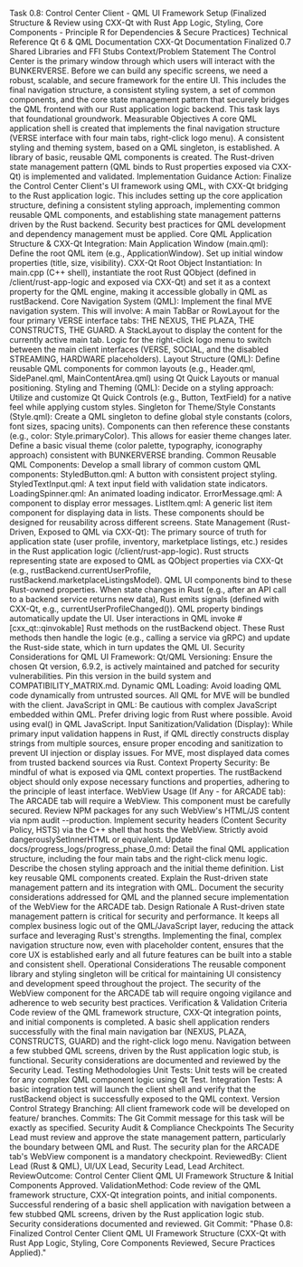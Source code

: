 Task 0.8: Control Center Client - QML UI Framework Setup
(Finalized Structure & Review using CXX-Qt with Rust App Logic, Styling, Core Components - Principle R for Dependencies & Secure Practices)
Technical Reference
Qt 6 & QML Documentation
CXX-Qt Documentation
Finalized 0.7 Shared Libraries and FFI Stubs
Context/Problem Statement
The Control Center is the primary window through which users will interact with the BUNKERVERSE. Before we can build any specific screens, we need a robust, scalable, and secure framework for the entire UI. This includes the final navigation structure, a consistent styling system, a set of common components, and the core state management pattern that securely bridges the QML frontend with our Rust application logic backend. This task lays that foundational groundwork.
Measurable Objectives
A core QML application shell is created that implements the final navigation structure (VERSE interface with four main tabs, right-click logo menu).
A consistent styling and theming system, based on a QML singleton, is established.
A library of basic, reusable QML components is created.
The Rust-driven state management pattern (QML binds to Rust properties exposed via CXX-Qt) is implemented and validated.
Implementation Guidance
Action: Finalize the Control Center Client's UI framework using QML, with CXX-Qt bridging to the Rust application logic. This includes setting up the core application structure, defining a consistent styling approach, implementing common reusable QML components, and establishing state management patterns driven by the Rust backend. Security best practices for QML development and dependency management must be applied.
Core QML Application Structure & CXX-Qt Integration:
Main Application Window (main.qml): Define the root QML item (e.g., ApplicationWindow). Set up initial window properties (title, size, visibility).
CXX-Qt Root Object Instantiation: In main.cpp (C++ shell), instantiate the root Rust QObject (defined in /client/rust-app-logic and exposed via CXX-Qt) and set it as a context property for the QML engine, making it accessible globally in QML as rustBackend.
Core Navigation System (QML): Implement the final MVE navigation system. This will involve:
A main TabBar or RowLayout for the four primary VERSE interface tabs: THE NEXUS, THE PLAZA, THE CONSTRUCTS, THE GUARD.
A StackLayout to display the content for the currently active main tab.
Logic for the right-click logo menu to switch between the main client interfaces (VERSE, SOCIAL, and the disabled STREAMING, HARDWARE placeholders).
Layout Structure (QML): Define reusable QML components for common layouts (e.g., Header.qml, SidePanel.qml, MainContentArea.qml) using Qt Quick Layouts or manual positioning.
Styling and Theming (QML):
Decide on a styling approach:
Utilize and customize Qt Quick Controls (e.g., Button, TextField) for a native feel while applying custom styles.
Singleton for Theme/Style Constants (Style.qml): Create a QML singleton to define global style constants (colors, font sizes, spacing units). Components can then reference these constants (e.g., color: Style.primaryColor). This allows for easier theme changes later.
Define a basic visual theme (color palette, typography, iconography approach) consistent with BUNKERVERSE branding.
Common Reusable QML Components:
Develop a small library of common custom QML components:
StyledButton.qml: A button with consistent project styling.
StyledTextInput.qml: A text input field with validation state indicators.
LoadingSpinner.qml: An animated loading indicator.
ErrorMessage.qml: A component to display error messages.
ListItem.qml: A generic list item component for displaying data in lists.
These components should be designed for reusability across different screens.
State Management (Rust-Driven, Exposed to QML via CXX-Qt):
The primary source of truth for application state (user profile, inventory, marketplace listings, etc.) resides in the Rust application logic (/client/rust-app-logic).
Rust structs representing state are exposed to QML as QObject properties via CXX-Qt (e.g., rustBackend.currentUserProfile, rustBackend.marketplaceListingsModel).
QML UI components bind to these Rust-owned properties.
When state changes in Rust (e.g., after an API call to a backend service returns new data), Rust emits signals (defined with CXX-Qt, e.g., currentUserProfileChanged()). QML property bindings automatically update the UI.
User interactions in QML invoke #[cxx_qt::qinvokable] Rust methods on the rustBackend object. These Rust methods then handle the logic (e.g., calling a service via gRPC) and update the Rust-side state, which in turn updates the QML UI.
Security Considerations for QML UI Framework:
Qt/QML Versioning: Ensure the chosen Qt version, 6.9.2, is actively maintained and patched for security vulnerabilities. Pin this version in the build system and COMPATIBILITY_MATRIX.md.
Dynamic QML Loading: Avoid loading QML code dynamically from untrusted sources. All QML for MVE will be bundled with the client.
JavaScript in QML: Be cautious with complex JavaScript embedded within QML. Prefer driving logic from Rust where possible. Avoid using eval() in QML JavaScript.
Input Sanitization/Validation (Display): While primary input validation happens in Rust, if QML directly constructs display strings from multiple sources, ensure proper encoding and sanitization to prevent UI injection or display issues. For MVE, most displayed data comes from trusted backend sources via Rust.
Context Property Security: Be mindful of what is exposed via QML context properties. The rustBackend object should only expose necessary functions and properties, adhering to the principle of least interface.
WebView Usage (If Any - for ARCADE tab):
The ARCADE tab will require a WebView. This component must be carefully secured.
Review NPM packages for any such WebView's HTML/JS content via npm audit --production.
Implement security headers (Content Security Policy, HSTS) via the C++ shell that hosts the WebView.
Strictly avoid dangerouslySetInnerHTML or equivalent.
Update docs/progress_logs/progress_phase_0.md:
Detail the final QML application structure, including the four main tabs and the right-click menu logic.
Describe the chosen styling approach and the initial theme definition.
List key reusable QML components created.
Explain the Rust-driven state management pattern and its integration with QML.
Document the security considerations addressed for QML and the planned secure implementation of the WebView for the ARCADE tab.
Design Rationale
A Rust-driven state management pattern is critical for security and performance. It keeps all complex business logic out of the QML/JavaScript layer, reducing the attack surface and leveraging Rust's strengths. Implementing the final, complex navigation structure now, even with placeholder content, ensures that the core UX is established early and all future features can be built into a stable and consistent shell.
Operational Considerations
The reusable component library and styling singleton will be critical for maintaining UI consistency and development speed throughout the project. The security of the WebView component for the ARCADE tab will require ongoing vigilance and adherence to web security best practices.
Verification & Validation Criteria
Code review of the QML framework structure, CXX-Qt integration points, and initial components is completed.
A basic shell application renders successfully with the final main navigation bar (NEXUS, PLAZA, CONSTRUCTS, GUARD) and the right-click logo menu.
Navigation between a few stubbed QML screens, driven by the Rust application logic stub, is functional.
Security considerations are documented and reviewed by the Security Lead.
Testing Methodologies
Unit Tests: Unit tests will be created for any complex QML component logic using Qt Test.
Integration Tests: A basic integration test will launch the client shell and verify that the rustBackend object is successfully exposed to the QML context.
Version Control Strategy
Branching: All client framework code will be developed on feature/ branches.
Commits: The Git Commit message for this task will be exactly as specified.
Security Audit & Compliance Checkpoints
The Security Lead must review and approve the state management pattern, particularly the boundary between QML and Rust.
The security plan for the ARCADE tab's WebView component is a mandatory checkpoint.
ReviewedBy: Client Lead (Rust & QML), UI/UX Lead, Security Lead, Lead Architect.
ReviewOutcome: Control Center Client QML UI Framework Structure & Initial Components Approved.
ValidationMethod: Code review of the QML framework structure, CXX-Qt integration points, and initial components. Successful rendering of a basic shell application with navigation between a few stubbed QML screens, driven by the Rust application logic stub. Security considerations documented and reviewed.
Git Commit: "Phase 0.8: Finalized Control Center Client QML UI Framework Structure (CXX-Qt with Rust App Logic, Styling, Core Components Reviewed, Secure Practices Applied)."